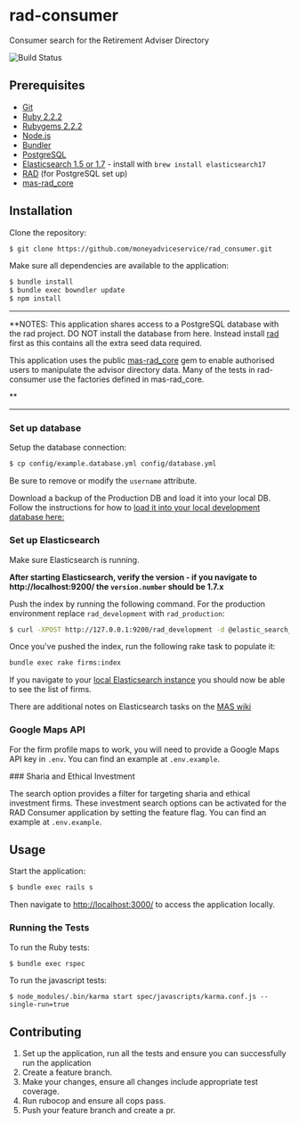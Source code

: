 # rad-consumer

Consumer search for the Retirement Adviser Directory

![Build Status](https://travis-ci.org/moneyadviceservice/rad_consumer.svg?branch=master)

## Prerequisites

* [Git](http://git-scm.com)
* [Ruby 2.2.2](http://www.ruby-lang.org/en)
* [Rubygems 2.2.2](http://rubygems.org)
* [Node.js](http://nodejs.org/)
* [Bundler](http://bundler.io)
* [PostgreSQL](http://www.postgresql.org/)
* [Elasticsearch 1.5 or 1.7](https://www.elastic.co/products/elasticsearch) - install with `brew install elasticsearch17`
* [RAD](https://github.com/moneyadviceservice/rad) (for PostgreSQL set up)
* [mas-rad_core](https://github.com/moneyadviceservice/mas-rad_core) 

## Installation

Clone the repository:

```sh
$ git clone https://github.com/moneyadviceservice/rad_consumer.git
```

Make sure all dependencies are available to the application:

```sh
$ bundle install
$ bundle exec bowndler update
$ npm install
```

---

**NOTES:
This application shares access to a PostgreSQL database with the rad
project. DO NOT install the database from here. Instead install
[rad](https://github.com/moneyadviceservice/rad) first as this contains all the
extra seed data required.

This application uses the public [mas-rad_core](https://github.com/moneyadviceservice/mas-rad_core) 
gem to enable authorised users to manipulate the advisor directory data. Many of the tests in rad-consumer 
use the factories defined in mas-rad_core.

**

---


### Set up database

Setup the database connection:

```sh
$ cp config/example.database.yml config/database.yml
```
Be sure to remove or modify the `username` attribute.

Download a backup of the Production DB and load it into your local DB. Follow the instructions for how to [load it into your local development database here:](https://maswiki.valiantyscloud.net/pages/viewpage.action?pageId=63635527)

### Set up Elasticsearch

Make sure Elasticsearch is running.

__After starting Elasticsearch, verify the version - if you navigate to http://localhost:9200/ the `version.number` should be 1.7.x__

Push the index by running the following command. For the production environment replace `rad_development` with
`rad_production`:

```sh
$ curl -XPOST http://127.0.0.1:9200/rad_development -d @elastic_search_mapping.json
```

Once you've pushed the index, run the following rake task to populate it:
```sh
bundle exec rake firms:index
```
If you navigate to your [local Elasticsearch instance](http://localhost:9200/rad_development/firms/_search) you should now be able to see the list of firms.

There are additional notes on Elasticsearch tasks on the [MAS wiki](https://maswiki.valiantyscloud.net/display/RRAD/Elasticsearch+Tasks)

### Google Maps API

For the firm profile maps to work, you will need to provide a Google Maps API
key in `.env`. You can find an example at `.env.example`.

### Sharia and Ethical Investment

The search option provides a filter for targeting sharia and ethical investment
firms. These investment search options can be activated for the RAD Consumer
application by setting the feature flag. You can find an example at
`.env.example`.

## Usage

Start the application:

```sh
$ bundle exec rails s
```

Then navigate to [http://localhost:3000/](http://localhost:3000/) to access the
application locally.

### Running the Tests

To run the Ruby tests:

```sh
$ bundle exec rspec
```

To run the javascript tests:

```
$ node_modules/.bin/karma start spec/javascripts/karma.conf.js --single-run=true
```

## Contributing
1. Set up the application, run all the tests and ensure you can successfully run 
the application
2. Create a feature branch. 
3. Make your changes, ensure all changes include appropriate test coverage.
4. Run rubocop and ensure all cops pass.
5. Push your feature branch and create a pr.
